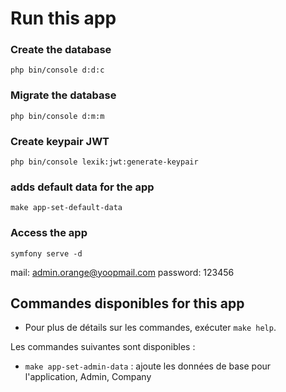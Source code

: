 # Run this app

### Create the database
```
php bin/console d:d:c
```

### Migrate the database
```
php bin/console d:m:m
```

### Create keypair JWT
```
php bin/console lexik:jwt:generate-keypair
```

### adds default data for the app
```
make app-set-default-data
```

### Access the app
```
symfony serve -d
```
mail: admin.orange@yoopmail.com
password: 123456

## Commandes disponibles for this app
- Pour plus de détails sur les commandes, exécuter `make help`.

Les commandes suivantes sont disponibles :
- `make app-set-admin-data` : ajoute les données de base pour l'application, Admin, Company